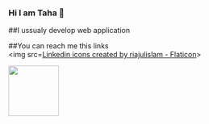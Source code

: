 ### Hi I am Taha 👋


##I ussualy develop web application

##You can reach me this links 
<br>
<img src=<a href="https://www.flaticon.com/free-icons/linkedin" title="linkedin icons">Linkedin icons created by riajulislam - Flaticon</a>>


<a target="blank"><img align="center" src="https://media-exp1.licdn.com/dms/image/C4E03AQGpjzkwJ0P1Nw/profile-displayphoto-shrink_200_200/0/1633897429408?e=1660176000&v=beta&t=h0FAfAWj8fvsriOUhLbtWYj0__aeimTWyn6JVz7U34M" height="100" /></a>



